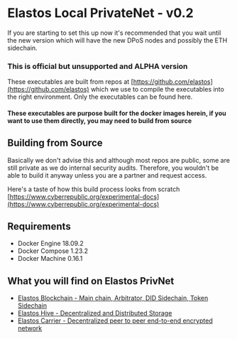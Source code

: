 # Elastos Local PrivateNet - v0.2 

If you are starting to set this up now it's recommended that you wait until the new version which will have
the new DPoS nodes and possibly the ETH sidechain.

### This is official but unsupported and ALPHA version

These executables are built from repos at [https://github.com/elastos](https://github.com/elastos)
which we use to compile the executables into the right environment. Only the executables can be found here.

#### These executables are purpose built for the docker images herein, if you want to use them directly, you may need to build from source

## Building from Source

Basically we don't advise this and although most repos are public, some are still private as we do internal security audits.
Therefore, you wouldn't be able to build it anyway unless you are a partner and request access.

Here's a taste of how this build process looks from scratch [https://www.cyberrepublic.org/experimental-docs](https://www.cyberrepublic.org/experimental-docs) 

## Requirements

- Docker Engine 18.09.2
- Docker Compose 1.23.2
- Docker Machine 0.16.1

## What you will find on Elastos PrivNet

- [Elastos Blockchain - Main chain, Arbitrator, DID Sidechain, Token Sidechain](./blockchain)
- [Elastos Hive - Decentralized and Distributed Storage](./hive)
- [Elastos Carrier - Decentralized peer to peer end-to-end encrypted network](./carrier)
